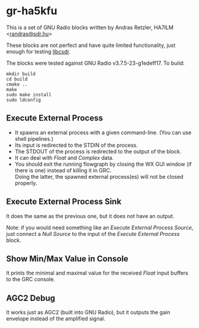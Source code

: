 gr-ha5kfu
=========

This is a set of GNU Radio blocks written by Andras Retzler, HA7ILM &lt;randras@sdr.hu&gt;

These blocks are not perfect and have quite limited functionality, just enough for testing <a href="http://github.com/simonyiszk/csdr">libcsdr</a>.

The blocks were tested against GNU Radio v3.7.5-23-g1edeff17. To build:

	mkdir build
	cd build
	cmake ..
	make
	sudo make install
	sudo ldconfig

## Execute External Process

- It spawns an external process with a given command-line. (You can use shell pipelines.)
- Its input is redirected to the STDIN of the process.
- The STDOUT of the process is redirected to the output of the block.
- It can deal with *Float* and *Complex* data.
- You should exit the running flowgraph by closing the WX GUI window (if there is one) instead of killing it in GRC.  
Doing the latter, the spawned external process(es) will not be closed properly.

## Execute External Process Sink

It does the same as the previous one, but it does not have an output.

Note: if you would need something like an *Execute External Process Source*, just connect a *Null Source* to the input of the *Execute External Process* block.

## Show Min/Max Value in Console

It prints the minimal and maximal value for the received *Float* input buffers to the GRC console.

## AGC2 Debug

It works just as AGC2 (built into GNU Radio), but it outputs the gain envelope instead of the amplified signal.



